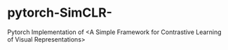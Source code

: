# pytorch-SimCLR-
Pytorch Implementation of &lt;A Simple Framework for Contrastive Learning of Visual Representations>
